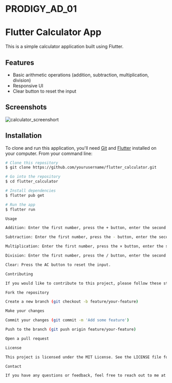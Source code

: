 # PRODIGY_AD_01

# Flutter Calculator App

This is a simple calculator application built using Flutter.

## Features

- Basic arithmetic operations (addition, subtraction, multiplication, division)
- Responsive UI
- Clear button to reset the input

## Screenshots
![calculator_screenshort](https://github.com/mabdullah53/PRODIGY_AD_01/assets/165842713/fdd8d75f-84dd-4cc4-8905-cb0a213e6533)



## Installation

To clone and run this application, you'll need [Git](https://git-scm.com) and [Flutter](https://flutter.dev) installed on your computer. From your command line:

```bash
# Clone this repository
$ git clone https://github.com/yourusername/flutter_calculator.git

# Go into the repository
$ cd flutter_calculator

# Install dependencies
$ flutter pub get

# Run the app
$ flutter run

Usage

Addition: Enter the first number, press the + button, enter the second number, and press = to see the result.

Subtraction: Enter the first number, press the - button, enter the second number, and press = to see the result.

Multiplication: Enter the first number, press the × button, enter the second number, and press = to see the result.

Division: Enter the first number, press the / button, enter the second number, and press = to see the result.

Clear: Press the AC button to reset the input.

Contributing

If you would like to contribute to this project, please follow these steps:

Fork the repository

Create a new branch (git checkout -b feature/your-feature)

Make your changes

Commit your changes (git commit -m 'Add some feature')

Push to the branch (git push origin feature/your-feature)

Open a pull request

License

This project is licensed under the MIT License. See the LICENSE file for details.

Contact

If you have any questions or feedback, feel free to reach out to me at [mabdullahh7853@gmail.com].
 
